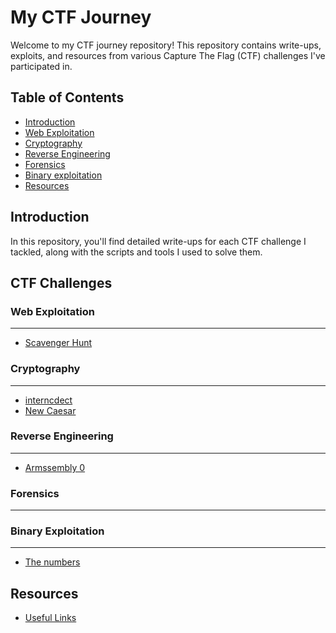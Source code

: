 # My CTF Journey

Welcome to my CTF journey repository! This repository contains write-ups, exploits, and resources from various Capture The Flag (CTF) challenges I've participated in.

## Table of Contents

- [Introduction](#introduction)
- [Web Exploitation](#web-exploitation)
- [Cryptography](#cryptography)
- [Reverse Engineering](#reverse-engineering)
- [Forensics](#forensics)
- [Binary exploitation](#binary-exploitation)
- [Resources](#resources)

## Introduction

In this repository, you'll find detailed write-ups for each CTF challenge I tackled, along with the scripts and tools I used to solve them.

## CTF Challenges

### Web Exploitation
-------
- [Scavenger Hunt](picoCTF/Scavenger_Hunt/Scavenger_Hunt.md)

### Cryptography
-------
- [interncdect](picoCTF/interncdec/interencdec.md)
- [New Caesar]([picoCTF/New_Caesar/New_Caesar.md])


### Reverse Engineering
-------
- [Armssembly 0](picoCTF/ARMssembly_0/ARMssembly_0.md)

### Forensics
-------

### Binary Exploitation
-------
- [The numbers](picoCTF/The_Numbers/The_Numbers.md)

## Resources

- [Useful Links](Resources.md)
